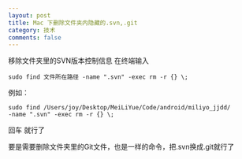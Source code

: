 ```yaml
---
layout: post
title: Mac 下删除文件夹内隐藏的.svn,.git
category: 技术
comments: false
---
```


移除文件夹里的SVN版本控制信息
在终端输入

```
sudo find 文件所在路径 -name ".svn" -exec rm -r {} \;
```
例如：

```
sudo find /Users/joy/Desktop/MeiLiYue/Code/android/miliyo_jjdd/ 
-name ".svn" -exec rm -r {} \;
```

回车 就行了

要是需要删除文件夹里的Git文件，也是一样的命令，把.svn换成.git就行了


